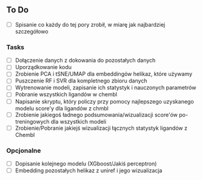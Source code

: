 ## To Do

- [ ] Spisanie co każdy do tej pory zrobił, w miarę jak najbardziej szczegółowo

### Tasks
- [ ] Dołączenie danych z dokowania do pozostałych danych
- [ ] Uporządkowanie kodu
- [ ] Zrobienie PCA i tSNE/UMAP dla embeddingów helikaz, które używamy
- [ ] Puszczenie RF i SVR dla kompletnego zbioru danych
- [ ] Wytrenowanie modeli, zapisanie ich statystyk i nauczonych parametrów
- [ ] Pobranie wszystkich ligandów w chembl
- [ ] Napisanie skryptu, który policzy przy pomocy najlepszego uzyskanego modelu score'y dla ligandów z chmbl
- [ ] Zrobienie jakiegoś ładnego podsumowania/wizualizacji score'ów po-treningowych dla wszystkich modeli
- [ ] Zrobienie/Pobranie jakiejś wizualizacji łącznych statystyk ligandów z Chembl 

### Opcjonalne 
- [ ] Dopisanie kolejnego modelu (XGboost/Jakiś perceptron)
- [ ] Embedding pozostałych helikaz z uniref i jego wizualizacja
